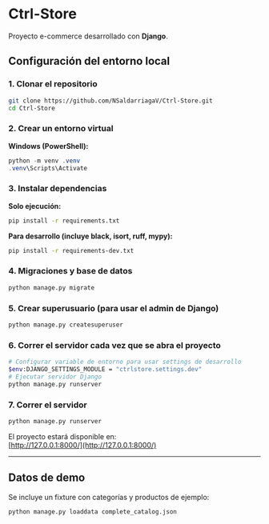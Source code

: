 # Ctrl-Store

Proyecto e-commerce desarrollado con **Django**.

## Configuración del entorno local

### 1. Clonar el repositorio
```bash
git clone https://github.com/NSaldarriagaV/Ctrl-Store.git
cd Ctrl-Store
```

### 2. Crear un entorno virtual

**Windows (PowerShell):**
```powershell
python -m venv .venv
.venv\Scripts\Activate
```

### 3. Instalar dependencias

**Solo ejecución:**
```bash
pip install -r requirements.txt
```

**Para desarrollo (incluye black, isort, ruff, mypy):**
```bash
pip install -r requirements-dev.txt
```

### 4. Migraciones y base de datos
```bash
python manage.py migrate
```

### 5. Crear superusuario (para usar el admin de Django)
```bash
python manage.py createsuperuser
```

### 6. Correr el servidor cada vez que se abra el proyecto
```bash
# Configurar variable de entorno para usar settings de desarrollo
$env:DJANGO_SETTINGS_MODULE = "ctrlstore.settings.dev"
# Ejecutar servidor Django
python manage.py runserver
```
### 7. Correr el servidor
```bash
python manage.py runserver
```

El proyecto estará disponible en:  
[http://127.0.0.1:8000/](http://127.0.0.1:8000/)

---

## Datos de demo

Se incluye un fixture con categorías y productos de ejemplo:

```bash
python manage.py loaddata complete_catalog.json
```
